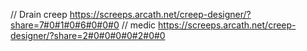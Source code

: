   // Drain creep https://screeps.arcath.net/creep-designer/?share=7#0#1#0#6#0#0#0
  // medic https://screeps.arcath.net/creep-designer/?share=2#0#0#0#0#2#0#0
